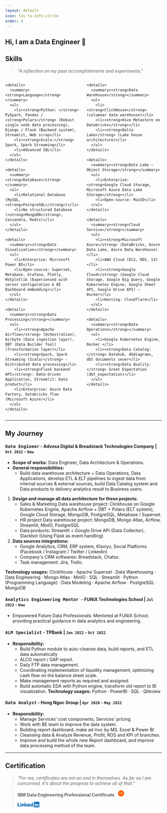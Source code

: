```yaml
---
layout: default
icon: fas fa-info-circle
order: 4
---
```


## **Hi, I am a Data Engineer 🚀**

## Skills
> *"A reflection on my past accomplishments and experiments."*

<div style="display: flex; flex-wrap: wrap; gap: 20px;">

  <div style="flex: 1;">

    <details>
      <summary><strong>Language</strong></summary>
      <ul>
        <li><strong>Python: </strong> PySpark, Pandas / <strong>Polars</strong> (Robust single node data processing), Django / Flask (Backend system), Streamlit, Web scrap</li>
        <li><strong>Scala:</strong> Spark, Spark Streaming</li>
        <li>Advanced SQL</li>
      </ul>
    </details>

    <details>
      <summary><strong>Database</strong></summary>
      <ul>
        <li>Relational Database (MySQL, <strong>PostgreSQL</strong>)</li>
        <li>No structured Database (<strong>MongoDB</strong>, Cassandra, Redis)</li>
      </ul>
    </details>

    <details>
      <summary><strong>Data Visualization</strong></summary>
      <ul>
        <li>Enterprise: Microsoft Power BI</li>
        <li>Open-source: Superset, Metabase, Grafana, Plotly, Matplotlib (Experienced with server configuration & BI Dashboard embedding)</li>
      </ul>
    </details>

    <details>
      <summary><strong>Data Processing</strong></summary>
      <ul>
        <li><strong>Apache Airflow</strong> (Ochestration), Airbyte (Data ingestion layer), DBT (Data Builder Tool) (Transformation layer)</li>
        <li><strong>Spark, Spark Streaming (Scala)</strong> - Distributed data processing</li>
        <li><strong>Flask backend API</strong>: Data-driven Application, Streamlit: Data product</li>
        <li>Enterprise: Azure Data Factory, Databricks flow (Microsoft Azure)</li>
      </ul>
    </details>
    
  </div>

  <div style="flex: 1;">

    <details>
      <summary><strong>Data Warehouse</strong></summary>
      <ul>
        <li><strong>ClickHouse</strong> (columnar data warehouse)</li>
        <li><strong>Hive Metastore on Databricks</strong></li>
        <li><strong>Delta Lake</strong> (Lake house architecture)</li>
      </ul>
    </details>

    <details>
      <summary><strong>Data Lake – Object Storage</strong></summary>
      <ul>
        <li>Enterprise: <strong>Google Cloud Storage, Microsoft Azure Data Lake Storage</strong></li>
        <li>Open-source: MinIO</li>
      </ul>
    </details>

    <details>
      <summary><strong>Cloud Service</strong></summary>
      <ul>
        <li><strong>Microsoft Azure</strong> (DataBricks, Azure Data Lake, Azure Data Warehouse)</li>
        <li>AWS Cloud (EC2, RDS, S3)</li>
        <li><strong>Google Cloud</strong> (Google Cloud Storage, Google Big Query, Google Kubernetes Engine, Google Sheet API, Google Drive API) – Docker</li>
        <li>Hosting: Cloudflare</li>
      </ul>
    </details>

    <details>
      <summary><strong>Data Operations</strong></summary>
      <ul>
        <li>Google Kubernetes Engine, Docker </li>
        <li><strong>Data Catalog:</strong> Datahub, dbdiagrams, dbt documents sever</li>
        <li><strong>Data Quality:</strong> Great Expectation (dbt_expectation)</li>
      </ul>
    </details>

  </div>

</div>

-------
## My Journey

#### <kbd><strong>Data Engineer</strong></kbd> - Advesa Digital & Breadstack Technologies Company | `Oct 2022` - `Now`
- **Scope of works:** Data Engineer, Data Architecture & Operations.
- **General responsibilities:**
  - Build data warehouse architecture + Data Operations, Data Applications, develop ETL & ELT pipelines to ingest data from internal sources & external sources, build Data Catalog system and Data products to delivery analytics result to Business users.

1. **Design and manage all data architecture for these projects:**
    - Sales & Marketing Data warehouse project: Clickhouse on Google Kubernetes Engine, Apache Airflow + DBT + Polars (ELT system), Google Cloud Storage, MongoDB, PostgreSQL, Metabase / Superset.
    - HR project Data warehouse project: MongoDB, Mongo Atlas, Airflow, Streamlit, MinIO, PostgreSQL
    - Data products: Streamlit + Google Drive API (Data Collector), Slackbot (Using Flask as event handling)
2. **Data sources integrations:**
    - Google Analytics, CRM, ERP system, Klaviyo, Social Platforms (Facebook / Instagram / Twitter / Linkedin)
    - Company's CRM softwares: Breadstack, Chatso.
    - Task management: Jira, Trello.

**Technology usages:** ClickHouse · Apache Superset · Data Warehousing · Data Engineering · Mongo Atlas · MinIO · SQL · Streamlit · Python (Programming Language) · Data Modeling · Apache Airflow · PostgreSQL · MongoDB

#### <kbd><strong>Analytics Engineering Mentor </strong></kbd> - FUNiX Technologies School | `Jul 2023` - `Now`
- Empowered Future Data Professionals: Mentored at FUNiX School, providing practical guidance in data analytics and engineering.

#### <kbd><strong>ALM Specialist</strong></kbd> - TPBank | `Jan 2022` - `Oct 2022`
- **Responsibility:**
  - Build Python module to auto-cleanse data, build reports, and ETL data automatically
  - ALCO report / GAP report.
  - Daily FTP data management.
  - Coordinating implementation of liquidity management, optimizing cash flow on the balance sheet scale.
  - Make management reports as required and assigned.
  - Build automatic EDA with Python engine, transform old report to BI visualization.
**Technology usages:** Python · PowerBI · SQL · Qlikview

#### <kbd><strong>Data Analyst</strong></kbd> - Hong Ngoc Group | `Apr 2020` - `May 2022`
- **Responsibility:**
  - Manage Services’ cost components, Services’ pricing.
  - Work with BE team to improve the data system.
  - Building report dashboard, make ad-hoc by MS. Excel & Power BI
  - Cleansing data & Analyze Revenue, Profit, ROS and KPI of branches.
  - Improve and build the whole new Report dashboard, and improve data processing method of the team.

-------
## Certification

> *"For me, certificates are not an end in themselves. As far as I am concerned, it's about the progress to achieve all of that."*

> **IBM Data Engineering Professional Certificate** &nbsp; <a href="https://www.credly.com/badges/1ec2274c-8c05-411a-94e0-e0e20927e5f2/" target="_blank"> <img src="/assets/post/credly.png" alt="Certification Icon" style="height: 20px;"> </a>

> <a href="https://www.linkedin.com/in/katoo2706/details/certifications/" target="_blank"> <img src="/assets/img/logo/linkedin.png" alt="Certification Icon" style="height: 18px;"> </a>
